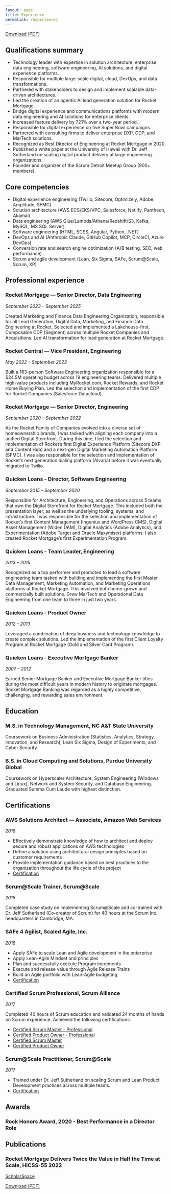 ```yaml
---
layout: page
title: Experience
permalink: /experience/
---
```

[Download (PDF)](/assets/Certifications/David_Juan_Resume_10192025.pdf)

## Qualifications summary

- Technology leader with expertise in solution architecture, enterprise data engineering, software engineering, AI solutions, and digital experience platforms.
- Responsible for multiple large-scale digital, cloud, DevOps, and data transformations.
- Partnered with stakeholders to design and implement scalable data-driven architectures.
- Led the creation of an agentic AI lead generation solution for Rocket Mortgage.
- Bridge digital experience and communications platforms with modern data engineering and AI solutions for enterprise clients.
- Increased feature delivery by 721% over a two-year period.
- Responsible for digital experience on five Super Bowl campaigns.
- Partnered with consulting firms to deliver enterprise DXP, CDP, and MarTech solutions.
- Recognized as Best Director of Engineering at Rocket Mortgage in 2020.
- Published a white paper at the University of Hawaii with Dr. Jeff Sutherland on scaling digital product delivery at large engineering organizations.
- Founder and organizer of the Scrum Detroit Meetup Group (900+ members).


## Core competencies

- Digital experience engineering (Twilio, Sitecore, Optimizely, Adobe, Amplitude, SFMC)
- Solution architecture (AWS ECS/EKS/VPC, Salesforce, Netlify, Pantheon, Akamai)
- Data engineering (AWS Glue/Lambda/Athena/Redshift/S3, Kafka, MySQL, MS SQL Server)
- Software engineering (HTML, SCSS, Angular, Python, .NET)
- DevOps and AI (Anthropic Claude, GitHub Copilot, MCP, CircleCI, Azure DevOps)
- Conversion rate and search engine optimization (A/B testing, SEO, web performance)
- Scrum and agile development (Lean, Six Sigma, SAFe, Scrum@Scale, Scrum, XP)


## Professional experience

### Rocket Mortgage — Senior Director, Data Engineering
*September 2023 – September 2025*

Created Marketing and Finance Data Engineering Organization, responsible for all Lead Generation, Digital Data, Marketing, and Finance Data Engineering at Rocket.  Selected and implemented a Lakehouse-first, Composable CDP (Segment) across multiple Rocket Companies and Acquisitions.  Led AI transformation for lead generation at Rocket Mortgage.

### Rocket Central — Vice President, Engineering
*May 2022 – September 2023*

Built a 163-person Software Engineering organization responsible for a $24.5M operating budget across 19 engineering teams.  Delivered multiple high-value products including MyRocket.com, Rocket Rewards, and Rocket Home Buying Plan.  Led the selection and implementation of the first CDP for Rocket Companies (Salesforce Datacloud).

### Rocket Mortgage — Senior Director, Engineering
*September 2020 – September 2022*

As the Rocket Family of Companies evolved into a diverse set of homeownership brands, I was tasked with aligning each company into a unified Digital Storefront.  During this time, I led the selection and implementation of Rocket’s first Digital Experience Platform (Sitecore DXP and Content Hub) and a next-gen Digital Marketing Automation Platform (SFMC). I was also responsible for the selection and implementation of Rocket’s next generation dialing platform (Alvaria) before it was eventually migrated to Twilio.

### Quicken Loans - Director, Software Engineering
*September 2015 – September 2020*

Responsible for Architecture, Engineering, and Operations across 5 teams that own the Digital Storefront for Rocket Mortgage.  This included both the presentation layer, as well as the underlying tooling, systems, and infrastructure.  I was responsible for the selection and implementation of Rocket’s first Content Management (Ingeniux and WordPress CMS), Digital Asset Management (Widen DAM), Digital Analytics (Adobe Analytics), and Experimentation (Adobe Target and Oracle Maxymiser) platforms.  I also created Rocket Mortgage’s first Experimentation Program.

### Quicken Loans - Team Leader, Engineering
*2013 – 2015*

Recognized as a top performer and promoted to lead a software engineering team tasked with building and implementing the first Master Data Management, Marketing Automation, and Marketing Operations platforms at Rocket Mortgage.  This involved both home-grown and commercially built solutions.  Grew MarTech and Operational Data Engineering from one team to three in just two years.

### Quicken Loans - Product Owner
*2012 – 2013*

Leveraged a combination of deep business and technology knowledge to create complex solutions.  Led the implementation of the first Client Loyalty Program at Rocket Mortgage (Gold and Silver Card Program).

### Quicken Loans - Executive Mortgage Banker
*2007 – 2012*

Earned Senior Mortgage Banker and Executive Mortgage Banker titles during the most difficult years in modern history to originate mortgages.  Rocket Mortgage Banking was regarded as a highly competitive, challenging, and rewarding sales environment.

## Education
### M.S. in Technology Management, NC A&T State University ###
Coursework on Business Administration (Statistics, Analytics, Strategy, Innovation, and Research), Lean Six Sigma, Design of Experiments, and Cyber Security.

### B.S. in Cloud Computing and Solutions, Purdue University Global ###
Coursework on Hyperscaler Architecture, System Engineering (Windows and Linux), Network and System Security, and Database Engineering.  Graduated Summa Cum Laude with highest distinction.  

## Certifications
### AWS Solutions Architect — Associate, Amazon Web Services
*2018*

- Effectively demonstrate knowledge of how to architect and deploy secure and robust applications on AWS technologies
- Define a solution using architectural design principles based on customer requirements
- Provide implementation guidance based on best practices to the organization throughout the life cycle of the project
- [Certification](/assets/Certifications/David_Juan_AWS_Certified_Solutions_Architect_Associate_certificate.pdf)

### Scrum@Scale Trainer, Scrum@Scale
*2018*

Completed case study on implementing Scrum@Scale and co-trained with Dr. Jeff Sutherland (Co-creator of Scrum) for 40 hours at the Scrum Inc. headquarters in Cambridge, MA.

### SAFe 4 Agilist, Scaled Agile, Inc.
*2018*

- Apply SAFe to scale Lean and Agile development in the enterprise
- Apply Lean-Agile Mindset and principles
- Plan and successfully execute Program Increments
- Execute and release value through Agile Release Trains
- Build an Agile portfolio with Lean-Agile budgeting
- [Certification](/assets/Certifications/David_Juan_SAFe_4_Agilist_Certificate.pdf)

### Certified Scrum Professional, Scrum Alliance
*2017*

Completed 40 hours of Scrum education and validated 24 months of hands on Scrum experience.  Achieved the following certifications:

- [Certified Scrum Master - Professional](/assets/Certifications/David_Juan_ScrumAlliance_CSPSM_Certificate.pdf)
- [Certified Product Owner - Professional](/assets/Certifications/David_Juan_ScrumAlliance_CSPPO_Certificate.pdf)
- [Certified Scrum Master](/assets/Certifications/David_Juan_ScrumAlliance_CSM_Certificate.pdf)
- [Certified Product Owner](/assets/Certifications/David_Juan_ScrumAlliance_CSPO_Certificate.pdf)

### Scrum@Scale Practitioner, Scrum@Scale
*2017*

- Trained under Dr. Jeff Sutherland on scaling Scrum and Lean Product Development practices across multiple teams.
- [Certification](/assets/Certifications/David_Juan_Scrum_at_Scale_Practicioner_Certificate.pdf)

## Awards
### Rock Honors Award, 2020 - Best Performance in a Director Role

## Publications
### Rocket Mortgage Delivers Twice the Value in Half the Time at Scale, HICSS-55 2022
[ScholarSpace](https://scholarspace.manoa.hawaii.edu/handle/10125/80223)

[Download (PDF)](/assets/Certifications/David_Juan_Whitepaper.pdf)
